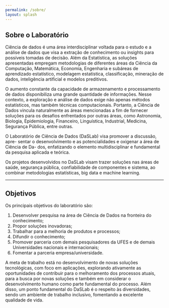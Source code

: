 ```yaml
---
permalink: /sobre/
layout: splash
---
```


## Sobre o Laboratório

Ciência de dados é uma área interdisciplinar voltada para o estudo e a análise de
dados que visa a extração de conhecimento ou insights para possı́veis tomadas de
decisão. Além da Estatı́stica, as soluções apresentadas empregam metodologias de
diferentes áreas da Ciência da Computação, Matemática, Economia, Engenharia e
subáreas de aprendizado estatı́stico, modelagem estatı́stica, classificação, mineração de dados, inteligência artificial e modelos preditivos.

O aumento constante da capacidade de armazenamento e processamento de dados disponibiliza uma grande quantidade de informações. Nesse contexto, a exploração e análise de dados exige não apenas métodos estatı́sticos, mas também técnicas computacionais. Portanto, a Ciência de Dados vincula naturalmente as áreas mencionadas a fim de fornecer soluções para os desafios enfrentados por outras áreas, como Astronomia, Biologia, Epidemiologia, Financeiro, Linguı́stica, Industrial, Medicina, Segurança Pública, entre outras.

O Laboratório de Ciência de Dados (DaSLab) visa promover a discussão, apre-
sentar o desenvolvimento e as potencialidades e oxigenar a área de Ciência de Da-
dos, enfatizando o elemento multidisciplinar e fundamental da pesquisa aplicada e
teórica. 

Os projetos desenvolvidos no DaSLab visam trazer soluções nas áreas de saúde, segurança pública, confiabilidade de componentes e sistema, ao combinar metodologias estatı́sticas, big data e machine learning.

*****

## Objetivos

Os principais objetivos do laboratório são:

1. Desenvolver pesquisa na área de Ciência de Dados na fronteira do conhecimento;
2. Propor soluções inovadoras;
3. Trabalhar para a melhoria de produtos e processos;
4. Difundir o conhecimento;
5. Promover parceria com demais pesquisadores da UFES e de demais Universidades nacionais e internacionais;
6. Fomentar a parceria empresa/universidade.

A meta de trabalho está no desenvolvimento de novas soluções tecnológicas, com
foco em aplicações, explorando ativamente as oportunidades de contribuir para o
melhoramento dos processos atuais, para a busca por novas soluções e também em
considerar o desenvolvimento humano como parte fundamental do processo. Além
disso, um ponto fundamental do DaSLab é o respeito às diversidades, sendo um
ambiente de trabalho inclusivo, fomentando a excelente qualidade de vida.

